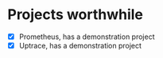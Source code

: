 # Projects worthwhile
- [x] Prometheus, has a demonstration project
- [x] Uptrace, has a demonstration project
